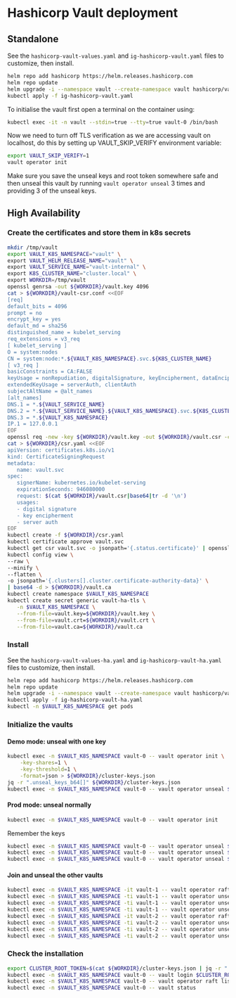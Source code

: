 # Hashicorp Vault deployment

## Standalone

See the `hashicorp-vault-values.yaml` and `ig-hashicorp-vault.yaml` files to customize, then install.

```bash
helm repo add hashicorp https://helm.releases.hashicorp.com
helm repo update
helm upgrade -i --namespace vault --create-namespace vault hashicorp/vault --values hashicorp-vault-values.yaml
kubectl apply -f ig-hashicorp-vault.yaml
```

To initialise the vault first open a terminal on the container using:

```bash
kubectl exec -it -n vault --stdin=true --tty=true vault-0 /bin/bash
```

Now we need to turn off TLS verification as we are accessing vault on localhost, do this by setting up VAULT_SKIP_VERIFY environment variable:

```bash
export VAULT_SKIP_VERIFY=1
vault operator init
```

Make sure you save the unseal keys and root token somewhere safe and then unseal this vault by running `vault operator unseal` 3 times and providing 3 of the unseal keys.

## High Availability

### Create the certificates and store them in k8s secrets

```bash
mkdir /tmp/vault
export VAULT_K8S_NAMESPACE="vault" \
export VAULT_HELM_RELEASE_NAME="vault" \
export VAULT_SERVICE_NAME="vault-internal" \
export K8S_CLUSTER_NAME="cluster.local" \
export WORKDIR=/tmp/vault
openssl genrsa -out ${WORKDIR}/vault.key 4096
cat > ${WORKDIR}/vault-csr.conf <<EOF
[req]
default_bits = 4096
prompt = no
encrypt_key = yes
default_md = sha256
distinguished_name = kubelet_serving
req_extensions = v3_req
[ kubelet_serving ]
O = system:nodes
CN = system:node:*.${VAULT_K8S_NAMESPACE}.svc.${K8S_CLUSTER_NAME}
[ v3_req ]
basicConstraints = CA:FALSE
keyUsage = nonRepudiation, digitalSignature, keyEncipherment, dataEncipherment
extendedKeyUsage = serverAuth, clientAuth
subjectAltName = @alt_names
[alt_names]
DNS.1 = *.${VAULT_SERVICE_NAME}
DNS.2 = *.${VAULT_SERVICE_NAME}.${VAULT_K8S_NAMESPACE}.svc.${K8S_CLUSTER_NAME}
DNS.3 = *.${VAULT_K8S_NAMESPACE}
IP.1 = 127.0.0.1
EOF
openssl req -new -key ${WORKDIR}/vault.key -out ${WORKDIR}/vault.csr -config ${WORKDIR}/vault-csr.conf
cat > ${WORKDIR}/csr.yaml <<EOF
apiVersion: certificates.k8s.io/v1
kind: CertificateSigningRequest
metadata:
   name: vault.svc
spec:
   signerName: kubernetes.io/kubelet-serving
   expirationSeconds: 946080000
   request: $(cat ${WORKDIR}/vault.csr|base64|tr -d '\n')
   usages:
   - digital signature
   - key encipherment
   - server auth
EOF
kubectl create -f ${WORKDIR}/csr.yaml
kubectl certificate approve vault.svc
kubectl get csr vault.svc -o jsonpath='{.status.certificate}' | openssl base64 -d -A -out ${WORKDIR}/vault.crt
kubectl config view \
--raw \
--minify \
--flatten \
-o jsonpath='{.clusters[].cluster.certificate-authority-data}' \
| base64 -d > ${WORKDIR}/vault.ca
kubectl create namespace $VAULT_K8S_NAMESPACE
kubectl create secret generic vault-ha-tls \
   -n $VAULT_K8S_NAMESPACE \
   --from-file=vault.key=${WORKDIR}/vault.key \
   --from-file=vault.crt=${WORKDIR}/vault.crt \
   --from-file=vault.ca=${WORKDIR}/vault.ca
```

### Install

See the `hashicorp-vault-values-ha.yaml` and `ig-hashicorp-vault-ha.yaml` files to customize, then install.

```bash
helm repo add hashicorp https://helm.releases.hashicorp.com
helm repo update
helm upgrade -i --namespace vault --create-namespace vault hashicorp/vault --values hashicorp-vault-values-ha.yaml
kubectl apply -f ig-hashicorp-vault-ha.yaml
kubectl -n $VAULT_K8S_NAMESPACE get pods
```

### Initialize the vaults

#### Demo mode: unseal with one key

```bash
kubectl exec -n $VAULT_K8S_NAMESPACE vault-0 -- vault operator init \
    -key-shares=1 \
    -key-threshold=1 \
    -format=json > ${WORKDIR}/cluster-keys.json
jq -r ".unseal_keys_b64[]" ${WORKDIR}/cluster-keys.json
kubectl exec -n $VAULT_K8S_NAMESPACE vault-0 -- vault operator unseal $VAULT_UNSEAL_KEY
```

#### Prod mode: unseal normally

```bash
kubectl exec -n $VAULT_K8S_NAMESPACE vault-0 -- vault operator init
```

Remember the keys

```bash
kubectl exec -n $VAULT_K8S_NAMESPACE vault-0 -- vault operator unseal $VAULT_UNSEAL_KEY1
kubectl exec -n $VAULT_K8S_NAMESPACE vault-0 -- vault operator unseal $VAULT_UNSEAL_KEY2
kubectl exec -n $VAULT_K8S_NAMESPACE vault-0 -- vault operator unseal $VAULT_UNSEAL_KEY3
```

#### Join and unseal the other vaults

```bash
kubectl exec -n $VAULT_K8S_NAMESPACE -it vault-1 -- vault operator raft join -address=https://vault-1.vault-internal:8200 -leader-ca-cert="$(cat /vault/userconfig/vault-ha-tls/vault.ca)" -leader-client-cert="$(cat /vault/userconfig/vault-ha-tls/vault.crt)" -leader-client-key="$(cat /vault/userconfig/vault-ha-tls/vault.key)" https://vault-0.vault-internal:8200
kubectl exec -n $VAULT_K8S_NAMESPACE -ti vault-1 -- vault operator unseal $VAULT_UNSEAL_KEY1
kubectl exec -n $VAULT_K8S_NAMESPACE -ti vault-1 -- vault operator unseal $VAULT_UNSEAL_KEY2
kubectl exec -n $VAULT_K8S_NAMESPACE -ti vault-1 -- vault operator unseal $VAULT_UNSEAL_KEY3
kubectl exec -n $VAULT_K8S_NAMESPACE -it vault-2 -- vault operator raft join -address=https://vault-2.vault-internal:8200 -leader-ca-cert="$(cat /vault/userconfig/vault-ha-tls/vault.ca)" -leader-client-cert="$(cat /vault/userconfig/vault-ha-tls/vault.crt)" -leader-client-key="$(cat /vault/userconfig/vault-ha-tls/vault.key)" https://vault-0.vault-internal:8200
kubectl exec -n $VAULT_K8S_NAMESPACE -ti vault-2 -- vault operator unseal $VAULT_UNSEAL_KEY1
kubectl exec -n $VAULT_K8S_NAMESPACE -ti vault-2 -- vault operator unseal $VAULT_UNSEAL_KEY2
kubectl exec -n $VAULT_K8S_NAMESPACE -ti vault-2 -- vault operator unseal $VAULT_UNSEAL_KEY3
```

### Check the installation

```bash
export CLUSTER_ROOT_TOKEN=$(cat ${WORKDIR}/cluster-keys.json | jq -r ".root_token")
kubectl exec -n $VAULT_K8S_NAMESPACE vault-0 -- vault login $CLUSTER_ROOT_TOKEN
kubectl exec -n $VAULT_K8S_NAMESPACE vault-0 -- vault operator raft list-peers
kubectl exec -n $VAULT_K8S_NAMESPACE vault-0 -- vault status
```
